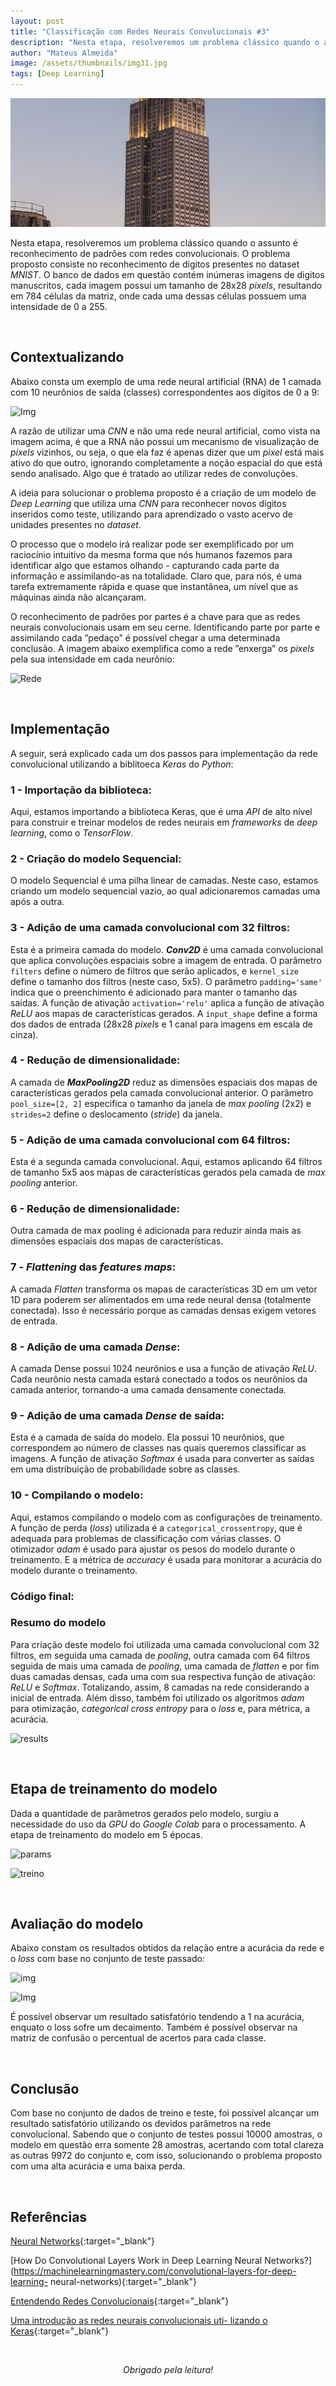 ```yaml
---
layout: post
title: "Classificação com Redes Neurais Convolucionais #3"
description: "Nesta etapa, resolveremos um problema clássico quando o assunto é reconhecimento de padrões com redes convolucionais..."
author: "Mateus Almeida"
image: /assets/thumbnails/img31.jpg
tags: [Deep Learning]
---
```


![Birds](/assets/thumbnails/img31.jpg)

Nesta etapa, resolveremos um problema clássico quando o assunto é reconhecimento de padrões com redes convolucionais. O problema proposto consiste no reconhecimento de digitos presentes no dataset *MNIST*. O banco de dados em questão contém inúmeras imagens de digitos manuscritos, cada imagem possui um tamanho de 28x28 *pixels*, resultando em 784 células da matriz, onde cada uma dessas células possuem uma intensidade de 0 a 255.

<br>

## Contextualizando

Abaixo consta um exemplo de uma rede neural artificial (RNA) de 1 camada com 10 neurônios de saída (classes) correspondentes aos dígitos de 0 a 9:

![Img](https://imgur.com/lVb7CPK.png)

A razão de utilizar uma *CNN* e não uma rede neural artificial, como vista na imagem acima, é que a RNA não possui um mecanismo de visualização de *pixels* vizinhos, ou seja, o que ela faz é apenas dizer que um *pixel* está mais ativo do que outro, ignorando completamente a noção espacial do que está sendo analisado. Algo que é tratado ao utilizar redes de convoluções.

A ideia para solucionar o problema proposto é a criação de um modelo de *Deep Learning* que utiliza uma *CNN* para reconhecer novos digitos inseridos como teste, utilizando para aprendizado o vasto acervo de unidades presentes no *dataset*.

O processo que o modelo irá realizar pode ser exemplificado por um raciocínio intuitivo da mesma forma que nós humanos fazemos para identificar algo que estamos olhando - capturando cada parte da informação e
assimilando-as na totalidade. Claro que, para nós, é uma tarefa extremamente rápida e quase que instantânea, um nível que as máquinas ainda
não alcançaram.

O reconhecimento de padrões por partes é a chave para que as redes neurais convolucionais usam em seu cerne. Identificando parte por parte e assimilando cada ”pedaço” é possível chegar a uma determinada conclusão. A imagem abaixo exemplifica como a rede ”enxerga” os *pixels* pela sua intensidade em cada neurônio:

![Rede](https://imgur.com/hWb7LJQ.png)

<br>

## Implementação

A seguir, será explicado cada um dos passos para implementação da rede convolucional utilizando a biblitoeca *Keras* do *Python*:

### 1 - Importação da biblioteca:

<script src="https://gist.github.com/imsouza/3e35d437f39fff879e9b8e75c9487c7b.js"></script>

Aqui, estamos importando a biblioteca Keras, que é uma *API* de alto nível para construir e treinar modelos de redes neurais em *frameworks* de *deep learning*, como o *TensorFlow*.

### 2 - Criação do modelo Sequencial:

<script src="https://gist.github.com/imsouza/99f1696886ea58c5f790e90dc60a2810.js"></script>

O modelo Sequencial é uma pilha linear de camadas. Neste caso, estamos criando um modelo sequencial vazio, ao qual adicionaremos camadas uma após a outra.

### 3 - Adição de uma camada convolucional com 32 filtros:

<script src="https://gist.github.com/imsouza/5d4960ac63620e98afc7b567887fd4a8.js"></script>

Esta é a primeira camada do modelo. ***Conv2D*** é uma camada convolucional que aplica convoluções espaciais sobre a imagem de entrada. O parâmetro ```filters``` define o número de filtros que serão aplicados, e ```kernel_size``` define o tamanho dos filtros (neste caso, 5x5). O parâmetro ```padding='same'``` indica que o preenchimento é adicionado para manter o tamanho das saídas. A função de ativação ```activation='relu'``` aplica a função de ativação *ReLU* aos mapas de características gerados. A ```input_shape``` define a forma dos dados de entrada (28x28 *pixels* e 1 canal para imagens em escala de cinza).

### 4 - Redução de dimensionalidade:

<script src="https://gist.github.com/imsouza/7320420b2ebbf1acfd593568f07499f7.js"></script>

A camada de ***MaxPooling2D*** reduz as dimensões espaciais dos mapas de características gerados pela camada convolucional anterior. O parâmetro ```pool_size=[2, 2]``` especifica o tamanho da janela de *max pooling* (2x2) e ```strides=2``` define o deslocamento (*stride*) da janela.

### 5 - Adição de uma camada convolucional com 64 filtros:

<script src="https://gist.github.com/imsouza/95e8bfdf2e0a7df805820ef760bafa0c.js"></script>

Esta é a segunda camada convolucional. Aqui, estamos aplicando 64 filtros de tamanho 5x5 aos mapas de características gerados pela camada de *max pooling* anterior.

### 6 - Redução de dimensionalidade:

<script src="https://gist.github.com/imsouza/7320420b2ebbf1acfd593568f07499f7.js"></script>

Outra camada de max pooling é adicionada para reduzir ainda mais as dimensões espaciais dos mapas de características.

### 7 - *Flattening* das *features maps*:

<script src="https://gist.github.com/imsouza/16f588df351c03695ab179b52b3666e1.js"></script>

A camada *Flatten* transforma os mapas de características 3D em um vetor 1D para poderem ser alimentados em uma rede neural densa (totalmente conectada). Isso é necessário porque as camadas densas exigem vetores de entrada.

### 8 - Adição de uma camada *Dense*:

<script src="https://gist.github.com/imsouza/bca40c82324280443432f2408d0b0c4b.js"></script>

A camada Dense possui 1024 neurônios e usa a função de ativação *ReLU*. Cada neurônio nesta camada estará conectado a todos os neurônios da camada anterior, tornando-a uma camada densamente conectada.

### 9 - Adição de uma camada *Dense* de saída:

<script src="https://gist.github.com/imsouza/66becbf8e420684bdab469688f1be039.js"></script>

Esta é a camada de saída do modelo. Ela possui 10 neurônios, que correspondem ao número de classes nas quais queremos classificar as imagens. A função de ativação *Softmax* é usada para converter as saídas em uma distribuição de probabilidade sobre as classes.

### 10 - Compilando o modelo:

<script src="https://gist.github.com/imsouza/1cdf0f03644ca1e9778abc33e26c227d.js"></script>

Aqui, estamos compilando o modelo com as configurações de treinamento. A função de perda (*loss*) utilizada é a ```categorical_crossentropy```, que é adequada para problemas de classificação com várias classes. O otimizador *adam* é usado para ajustar os pesos do modelo durante o treinamento. E a métrica de *accuracy* é usada para monitorar a acurácia do modelo durante o treinamento.

### Código final:

<script src="https://gist.github.com/imsouza/81996b3373628f0beb5cad65e94e80c6.js"></script>

### Resumo do modelo

Para criação deste modelo foi utilizada uma camada convolucional com 32 filtros, em seguida uma camada de *pooling*, outra camada com 64 filtros
seguida de mais uma camada de *pooling*, uma camada de *flatten* e por fim
duas camadas densas, cada uma com sua respectiva função de ativação: *ReLU* e *Softmax*. Totalizando, assim, 8 camadas na rede considerando a inicial de entrada. Além disso, também foi utilizado os algoritmos *adam* para otimização, *categorical cross entropy* para o *loss* e, para métrica, a acurácia.

![results](https://imgur.com/lWEg6iF.png)

<br>

## Etapa de treinamento do modelo

Dada a quantidade de parâmetros gerados pelo modelo, surgiu a necessidade do uso da *GPU* do *Google Colab* para o processamento. A etapa de treinamento do modelo em 5 épocas.

![params](https://imgur.com/kCQcMXI.png)

![treino](https://imgur.com/dkWGFRE.png)

<br>

## Avaliação do modelo

Abaixo constam os resultados obtidos da relação entre a acurácia da rede e o *loss* com base no conjunto de teste passado:

![img](https://imgur.com/5N8kkpg.png)

![Img](https://imgur.com/Fad0peU.png)

É possível observar um resultado satisfatório tendendo a 1 na acurácia, enquato o loss sofre um decaimento. Também é possível observar na matriz de confusão o percentual de acertos para cada classe.

<br>

## Conclusão

Com base no conjunto de dados de treino e teste, foi possível alcançar um resultado satisfatório utilizando os devidos parâmetros na rede convolucional. Sabendo que o conjunto de testes possui 10000 amostras, o modelo em questão erra somente 28 amostras, acertando com total clareza as outras 9972 do conjunto e, com isso, solucionando o problema proposto com uma alta acurácia e uma baixa perda.

<br>

## Referências

[Neural Networks](https://ml4a.github.io/ml4a/neuralnetworks/){:target="_blank"}

[How Do Convolutional Layers Work in Deep Learning Neural Networks?](https://machinelearningmastery.com/convolutional-layers-for-deep-learning-
neural-networks){:target="_blank"}

[Entendendo Redes Convolucionais](https://medium.com/neuronio-br/entendendo-redes-convolucionais-cnns-d10359f2118){:target="_blank"}

[Uma introdução as redes neurais convolucionais uti-
lizando o Keras](https://medium.com/data-hackers/uma-introdu%C3%A7%C3%A3o-as-redes-neurais-convolucionais-utilizando-o-keras-41ee8dcc033e){:target="_blank"}

<br><center><i>Obrigado pela leitura!</i></center>
